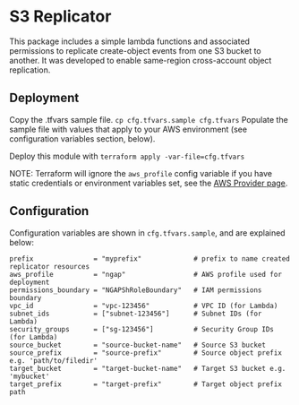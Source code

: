 # S3 Replicator

This package includes a simple lambda functions and associated permissions to replicate create-object events from one S3 bucket to another.
It was developed to enable same-region cross-account object replication.

## Deployment

Copy the .tfvars sample file.
`cp cfg.tfvars.sample cfg.tfvars`
Populate the sample file with values that apply to your AWS environment (see configuration variables section, below).

Deploy this module with `terraform apply -var-file=cfg.tfvars`

NOTE: Terraform will ignore the `aws_profile` config variable if you have static credentials or environment variables set, see the [AWS Provider page](https://www.terraform.io/docs/providers/aws/index.html#authentication).

## Configuration

Configuration variables are shown in `cfg.tfvars.sample`, and are explained below:

```
prefix               = "myprefix"             # prefix to name created replicator resources
aws_profile          = "ngap"                 # AWS profile used for deployment
permissions_boundary = "NGAPShRoleBoundary"   # IAM permissions boundary
vpc_id               = "vpc-123456"           # VPC ID (for Lambda)
subnet_ids           = ["subnet-123456"]      # Subnet IDs (for Lambda)
security_groups      = ["sg-123456"]          # Security Group IDs (for Lambda)
source_bucket        = "source-bucket-name"   # Source S3 bucket
source_prefix        = "source-prefix"        # Source object prefix e.g. 'path/to/filedir'
target_bucket        = "target-bucket-name"   # Target S3 bucket e.g. 'mybucket'
target_prefix        = "target-prefix"        # Target object prefix path
```
